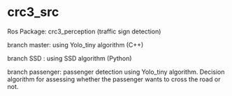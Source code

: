 # crc3_src



Ros Package: crc3_perception (traffic sign detection)

branch master: using Yolo_tiny algorithm (C++)

branch SSD : using SSD algorithm (Python)

branch passenger: passenger detection using Yolo_tiny algorithm. Decision algorithm for assessing whether the passenger wants to cross the road or not. 
